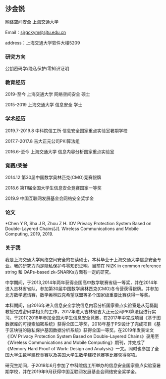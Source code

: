 ## 沙金锐

网络空间安全 上海交通大学

Email：sjrgckym@sjtu.edu.cn

address：上海交通大学软件大楼5209

### 研究方向

公钥密码学/隐私保护/零知识证明

### 教育经历

2019-至今         上海交通大学 网络空间安全 硕士

2015-2019         上海交通大学 信息安全 学士


### 学术经历

2019.7-2019.8     中科院信工所 信息安全国家重点实验室暑期学校

2017.7-2017.8     吉大正元公司PKI算法组

2016.6-至今        上海交通大学 信息内容分析国家重点实验室


### 竞赛/荣誉

2014.12 第30届中国数学奥林匹克(CMO)竞赛银牌

2018.6  第11届全国大学生信息安全竞赛国家一等奖

2019.9  中国互联网发展基金会网络安全奖学金

### 论文

*Chen Y R, Sha J R, Zhou Z H. IOV Privacy Protection System Based on Double-Layered Chains[J]. Wireless Communications and Mobile Computing, 2019, 2019.

### 关于我

我是上海交通大学网络空间安全的在读硕士，本科毕业于上海交通大学信息安全专业。我的研究方向是隐私保护与零知识证明。目前在 NIZK in common reference string 和 QAPs-based zk-SNARKs方面有一定的研究。

中学期间，于2013,2014年两年获得全国高中数学联赛省级一等奖，并在2014年进入吉林省省队，参加第30届中国数学奥林匹克(CMO)冬令营获得银牌。并参加北方数学邀请赛，数学奥林匹克希望联盟等多个国家级重要比赛获得一等奖。

本科期间，自2016年进入信息安全学院信息内容分析国家重点实验室是从范磊副教授完成密码学相关的工作，2017年进入吉林省吉大正元公司PKI算法组进行实习。于2017,2018年参加全国大学生信息安全竞赛，在2017年中完成项目《基于图数据库的可搜索加密系统》获得全国二等奖，2018年基于PSI设计了完成项目《基于区块链的隐私保护基因数据分析系统》获得全国一等奖。在2019年发表论文《IOV Privacy Protection System Based on Double-Layered Chains》录用至《Wireless Communications and Mobile Computing》期刊，并完成了《Memory Hard Proof of Work: Design and Analysis》一文。同时也参加了全国大学生数学建模竞赛以及美国大学生数学建模竞赛等比赛获得奖项。

研究生期间，于2019年6月参加了中科院信工所举办的信息安全国家重点实验室暑期学校，并在2019年9月获得中国互联网发展基金会网络安全奖学金。


